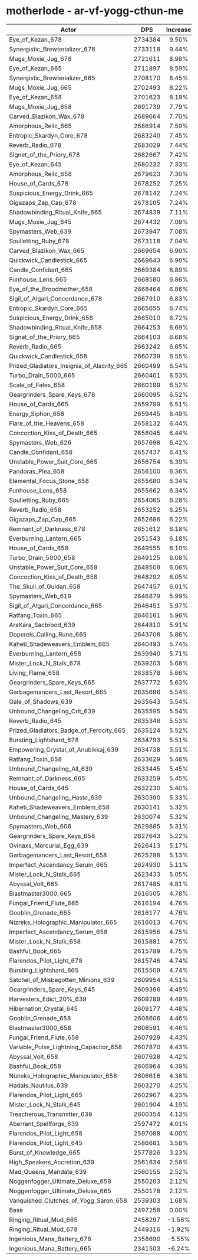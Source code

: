 # motherlode - ar-vf-yogg-cthun-me
| Actor | DPS | Increase |
|---|:---:|:---:|
|Eye_of_Kezan_678|2734384|9.50%|
|Synergistic_Brewterializer_678|2733118|9.44%|
|Mugs_Moxie_Jug_678|2721611|8.98%|
|Eye_of_Kezan_665|2711897|8.59%|
|Synergistic_Brewterializer_665|2708170|8.45%|
|Mugs_Moxie_Jug_665|2702493|8.22%|
|Eye_of_Kezan_658|2701623|8.18%|
|Mugs_Moxie_Jug_658|2691739|7.79%|
|Carved_Blazikon_Wax_678|2689664|7.70%|
|Amorphous_Relic_665|2686914|7.59%|
|Entropic_Skardyn_Core_678|2683240|7.45%|
|Reverb_Radio_678|2683029|7.44%|
|Signet_of_the_Priory_678|2682667|7.42%|
|Eye_of_Kezan_645|2680232|7.33%|
|Amorphous_Relic_658|2679623|7.30%|
|House_of_Cards_678|2678252|7.25%|
|Suspicious_Energy_Drink_665|2678142|7.24%|
|Gigazaps_Zap_Cap_678|2678105|7.24%|
|Shadowbinding_Ritual_Knife_665|2674839|7.11%|
|Mugs_Moxie_Jug_645|2674432|7.09%|
|Spymasters_Web_639|2673947|7.08%|
|Soulletting_Ruby_678|2673118|7.04%|
|Carved_Blazikon_Wax_665|2669654|6.90%|
|Quickwick_Candlestick_665|2669643|6.90%|
|Candle_Confidant_665|2669384|6.89%|
|Funhouse_Lens_665|2668580|6.86%|
|Eye_of_the_Broodmother_658|2668464|6.86%|
|Sigil_of_Algari_Concordance_678|2667910|6.83%|
|Entropic_Skardyn_Core_665|2665655|6.74%|
|Suspicious_Energy_Drink_658|2665010|6.72%|
|Shadowbinding_Ritual_Knife_658|2664253|6.69%|
|Signet_of_the_Priory_665|2664103|6.68%|
|Reverb_Radio_665|2663242|6.65%|
|Quickwick_Candlestick_658|2660739|6.55%|
|Prized_Gladiators_Insignia_of_Alacrity_665|2660499|6.54%|
|Turbo_Drain_5000_665|2660401|6.53%|
|Scale_of_Fates_658|2660199|6.52%|
|Geargrinders_Spare_Keys_678|2660095|6.52%|
|House_of_Cards_665|2659799|6.51%|
|Energy_Siphon_658|2659445|6.49%|
|Flare_of_the_Heavens_658|2658132|6.44%|
|Concoction_Kiss_of_Death_665|2658045|6.44%|
|Spymasters_Web_626|2657698|6.42%|
|Candle_Confidant_658|2657437|6.41%|
|Unstable_Power_Suit_Core_665|2656754|6.39%|
|Pandoras_Plea_658|2656100|6.36%|
|Elemental_Focus_Stone_658|2655680|6.34%|
|Funhouse_Lens_658|2655662|6.34%|
|Soulletting_Ruby_665|2654065|6.28%|
|Reverb_Radio_658|2653252|6.25%|
|Gigazaps_Zap_Cap_665|2652686|6.22%|
|Remnant_of_Darkness_678|2651612|6.18%|
|Everburning_Lantern_665|2651543|6.18%|
|House_of_Cards_658|2649555|6.10%|
|Turbo_Drain_5000_658|2649125|6.08%|
|Unstable_Power_Suit_Core_658|2648508|6.06%|
|Concoction_Kiss_of_Death_658|2648292|6.05%|
|The_Skull_of_Guldan_658|2647457|6.01%|
|Spymasters_Web_619|2646879|5.99%|
|Sigil_of_Algari_Concordance_665|2646451|5.97%|
|Ratfang_Toxin_665|2646161|5.96%|
|AraKara_Sacbrood_639|2644810|5.91%|
|Doperels_Calling_Rune_665|2643708|5.86%|
|Kaheti_Shadeweavers_Emblem_665|2640493|5.74%|
|Everburning_Lantern_658|2639940|5.71%|
|Mister_Lock_N_Stalk_678|2639203|5.68%|
|Living_Flame_658|2638578|5.66%|
|Geargrinders_Spare_Keys_665|2637772|5.63%|
|Garbagemancers_Last_Resort_665|2635696|5.54%|
|Gale_of_Shadows_639|2635643|5.54%|
|Unbound_Changeling_Crit_639|2635595|5.54%|
|Reverb_Radio_645|2635346|5.53%|
|Prized_Gladiators_Badge_of_Ferocity_665|2635124|5.52%|
|Bursting_Lightshard_678|2634793|5.51%|
|Empowering_Crystal_of_Anubikkaj_639|2634738|5.51%|
|Ratfang_Toxin_658|2633629|5.46%|
|Unbound_Changeling_All_639|2633445|5.45%|
|Remnant_of_Darkness_665|2633259|5.45%|
|House_of_Cards_645|2632230|5.40%|
|Unbound_Changeling_Haste_639|2630390|5.33%|
|Kaheti_Shadeweavers_Emblem_658|2630141|5.32%|
|Unbound_Changeling_Mastery_639|2630074|5.32%|
|Spymasters_Web_606|2629885|5.31%|
|Geargrinders_Spare_Keys_658|2627643|5.22%|
|Ovinaxs_Mercurial_Egg_639|2626413|5.17%|
|Garbagemancers_Last_Resort_658|2625298|5.13%|
|Imperfect_Ascendancy_Serum_665|2624930|5.11%|
|Mister_Lock_N_Stalk_665|2623433|5.05%|
|Abyssal_Volt_665|2617485|4.81%|
|Blastmaster3000_665|2616505|4.78%|
|Fungal_Friend_Flute_665|2616194|4.76%|
|Gooblin_Grenade_665|2616177|4.76%|
|Nizreks_Holographic_Manipulator_665|2616013|4.76%|
|Imperfect_Ascendancy_Serum_658|2615956|4.75%|
|Mister_Lock_N_Stalk_658|2615881|4.75%|
|Bashful_Book_665|2615789|4.75%|
|Flarendos_Pilot_Light_678|2615746|4.74%|
|Bursting_Lightshard_665|2615509|4.74%|
|Satchel_of_Misbegotten_Minions_639|2609954|4.51%|
|Geargrinders_Spare_Keys_645|2609396|4.49%|
|Harvesters_Edict_20%_639|2609289|4.49%|
|Hibernation_Crystal_645|2609177|4.48%|
|Gooblin_Grenade_658|2608606|4.46%|
|Blastmaster3000_658|2608591|4.46%|
|Fungal_Friend_Flute_658|2607929|4.43%|
|Variable_Pulse_Lightning_Capacitor_658|2607870|4.43%|
|Abyssal_Volt_658|2607628|4.42%|
|Bashful_Book_658|2606964|4.39%|
|Nizreks_Holographic_Manipulator_658|2606616|4.38%|
|Hadals_Nautilus_639|2603270|4.25%|
|Flarendos_Pilot_Light_665|2602907|4.23%|
|Mister_Lock_N_Stalk_645|2601904|4.19%|
|Treacherous_Transmitter_639|2600354|4.13%|
|Aberrant_Spellforge_639|2597472|4.01%|
|Flarendos_Pilot_Light_658|2597088|4.00%|
|Flarendos_Pilot_Light_645|2586681|3.58%|
|Burst_of_Knowledge_665|2577826|3.23%|
|High_Speakers_Accretion_639|2561634|2.58%|
|Mad_Queens_Mandate_639|2560155|2.52%|
|Noggenfogger_Ultimate_Deluxe_658|2550203|2.12%|
|Noggenfogger_Ultimate_Deluxe_665|2550178|2.12%|
|Vanquished_Clutches_of_Yogg_Saron_658|2539303|1.68%|
|Base|2497258|0.00%|
|Ringing_Ritual_Mud_665|2458297|-1.56%|
|Ringing_Ritual_Mud_678|2449316|-1.92%|
|Ingenious_Mana_Battery_678|2358690|-5.55%|
|Ingenious_Mana_Battery_665|2341503|-6.24%|
